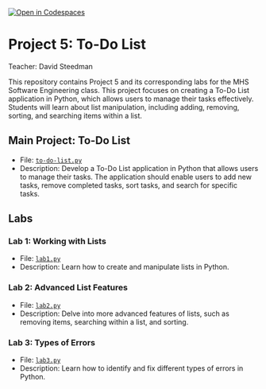 [![Open in Codespaces](https://classroom.github.com/assets/launch-codespace-7f7980b617ed060a017424585567c406b6ee15c891e84e1186181d67ecf80aa0.svg)](https://classroom.github.com/open-in-codespaces?assignment_repo_id=15137811)
# Project 5: To-Do List

Teacher: David Steedman

This repository contains Project 5 and its corresponding labs for the MHS Software Engineering class. This project focuses on creating a To-Do List application in Python, which allows users to manage their tasks effectively. Students will learn about list manipulation, including adding, removing, sorting, and searching items within a list.

## Main Project: To-Do List
- File: [`to-do-list.py`](to-do-list.py)
- Description: Develop a To-Do List application in Python that allows users to manage their tasks. The application should enable users to add new tasks, remove completed tasks, sort tasks, and search for specific tasks.

## Labs

### Lab 1: Working with Lists
- File: [`lab1.py`](lab1.py)
- Description: Learn how to create and manipulate lists in Python.

### Lab 2: Advanced List Features
- File: [`lab2.py`](lab2.py)
- Description: Delve into more advanced features of lists, such as removing items, searching within a list, and sorting.

### Lab 3: Types of Errors
- File: [`lab3.py`](lab3.py)
- Description: Learn how to identify and fix different types of errors in Python.